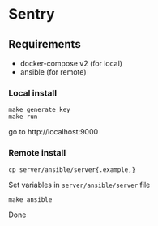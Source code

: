 # Sentry

## Requirements

- docker-compose v2 (for local)
- ansible (for remote)

### Local install

```
make generate_key
make run
```

go to http://localhost:9000

### Remote install

```
cp server/ansible/server{.example,}
```

Set variables in `server/ansible/server` file

```
make ansible
```

Done

